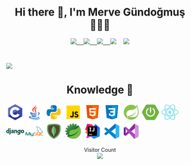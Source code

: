 <h1 align='center'> Hi there 👋, I'm Merve Gündoğmuş 👩🏼‍💻 </h1>

<p align='center'>
  <a href="https://instagram.com/gundogmusmerve"><img src="https://img.shields.io/badge/Instagram-E4405F?style=for-the-badge&logo=instagram&logoColor=white" /</a>&nbsp;&nbsp;&nbsp;&nbsp; 
  <a href="https://twitter.com/gundogmusmerve"><img src="https://img.shields.io/badge/twitter-%231DA1F2.svg?&style=for-the-badge&logo=twitter&logoColor=white" /</a>&nbsp;&nbsp;&nbsp;&nbsp; 
  <a href="https://www.linkedin.com/in/mervegundogmus/"><img src="https://img.shields.io/badge/linkedin-%230077B5.svg?&style=for-the-badge&logo=linkedin&logoColor=white" /</a>&nbsp;&nbsp;&nbsp;&nbsp; 
 <a href="mailto:mervegundogmus@outlook.com"><img src="https://img.shields.io/badge/Outlook-0078D4.svg?&style=for-the-badge&logo=microsoft%20outlook&logoColor=white" /></a>&nbsp;&nbsp;&nbsp;&nbsp;
<a href="https://www.hackerrank.com/mervegundogmus"><img src="https://img.shields.io/badge/hackerrank-00CC66.svg?&style=for-the-badge&logo=hackerrank&logoColor=white" />
</p><br>

<a href="https://github.com/mervegundogmus"><img align="center" src="https://github-readme-stats.vercel.app/api?username=mervegundogmus&show_icons=true&bg_color=0d1117&text_color=bdc3c7&title_color=f1c40f&icon_color=f1c40f&hide_border=true" /></a>
    
<h1 align='center'> Knowledge 🧠 </h1>

![C](https://github.com/mervegundogmus/mervegundogmus/blob/main/icons8-c-programming-48.png)
![Java](https://github.com/mervegundogmus/mervegundogmus/blob/main/icons8-java-48.png)
![Python](https://github.com/mervegundogmus/mervegundogmus/blob/main/icons8-python-48.png)
![JavaScript](https://github.com/mervegundogmus/mervegundogmus/blob/main/icons8-javascript-48.png)
![Html5](https://github.com/mervegundogmus/mervegundogmus/blob/main/icons8-html-5-48.png)
![Css3](https://github.com/mervegundogmus/mervegundogmus/blob/main/icons8-css3-48.png)
![Spring](https://github.com/mervegundogmus/mervegundogmus/blob/main/icons8-spring-logo-48.png)
![SpringBoot](https://github.com/mervegundogmus/mervegundogmus/blob/main/icons8-spring-boot-48.png)
![React](https://github.com/mervegundogmus/mervegundogmus/blob/main/icons8-react-native-48.png)
![Django](https://github.com/mervegundogmus/mervegundogmus/blob/main/icons8-django-48.png) 
![MySql](https://github.com/mervegundogmus/mervegundogmus/blob/main/icons8-mysql-logo-48.png)
![Mongo](https://github.com/mervegundogmus/mervegundogmus/blob/main/icons8-mongodb-48.png)
![Spring Suite](https://github.com/mervegundogmus/mervegundogmus/blob/main/icon8-spring-tool-suite-48.png)
![Intelij](https://github.com/mervegundogmus/mervegundogmus/blob/main/icons8-intellij-idea-48.png)
![Visual Studio Code](https://github.com/mervegundogmus/mervegundogmus/blob/main/icons8-visual-studio-code-2019-48.png) 
![Visual Studio 2019](https://github.com/mervegundogmus/mervegundogmus/blob/main/icons8-visual-studio-2019-48.png)

<p align="center"> 
  Visitor Count<br>
  <img src="https://profile-counter.glitch.me/mervegundogmus/count.svg" />
</p>
